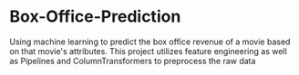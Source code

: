 # Box-Office-Prediction
Using machine learning to predict the box office revenue of a movie based on that movie's attributes.
This project utilizes feature engineering as well as Pipelines and ColumnTransformers to preprocess the raw data
